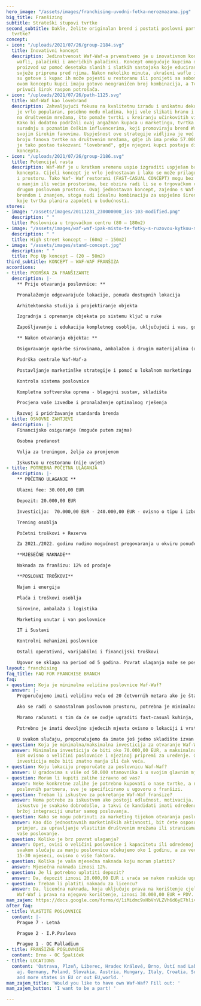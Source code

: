 ```yaml
---
hero_image: "/assets/images/franchising-uvodni-fotka-nerozmazana.jpg"
big_title: Franšizing
subtitle: Strateški stupovi tvrtke
second_subtitle: Dakle, želite originalan brend i postati poslovni partner brzorastuće
  tvrtke?
concept:
- icon: "/uploads/2021/07/26/group-2184.svg"
  title: Inovativni koncept
  description: Jedinstvenost Waf-Waf-a prvenstveno je u inovativnom konceptu pripreme
    wafli, palačinki i američkih palačinki. Koncept omogućuje kupcima da slože vlastiti
    proizvod uz pomoć desetaka slanih i slatkih sastojaka koje educirano osoblje potom
    svježe priprema pred njima. Nakon nekoliko minuta, ukrašeni wafle ili palačinke
    su gotove i kupac ih može pojesti u restoranu ili ponijeti sa sobom. Zahvaljujući
    ovom konceptu kupci imaju gotovo neograničen broj kombinacija, a Tvrtka je u mogućnosti
    privući širok raspon potrošača.
- icon: "/uploads/2021/07/26/path-1125.svg"
  title: Waf-Waf kao lovebrand
  description: Zahvaljujući fokusu na kvalitetnu izradu i unikatnu dekoraciju, Waf-Waf
    je vrlo popularan, posebno među mladima, koji vole slikati hranu i dijeliti je
    na društvenim mrežama, što pomaže tvrtki u kreiranju učinkovitih viralnih kampanja.
    Kako bi dodatno podržali ovaj angažman kupaca u marketingu, tvrtka je započela
    suradnju s poznatim češkim influencerima, koji promoviraju brend Waf-Waf među
    svojim širokim fanovima. Uspješnost ove strategije vidljiva je već danas u velikom
    broju fanova tvrtke na društvenim mrežama, gdje ih ima preko 57.000.  Waf-Waf
    je tako postao takozvani "lovebrand", gdje njegovi kupci postaju dio cjelokupnog
    koncepta.
- icon: "/uploads/2021/07/26/group-2186.svg"
  title: Potencijal rasta
  description: Waf-Waf je u kratkom vremenu uspio izgraditi uspješan brend iz inovativnog
    koncepta. Cijeli koncept je vrlo jednostavan i lako se može prilagoditi lokaciji
    i prostoru. Tako Waf- Waf restorani (FAST-CASUAL CONCEPT) mogu bez problema raditi
    u manjim ili većim prostorima, bez obzira radi li se o trgovačkom centru ili nekom
    drugom poslovnom prostoru. Ovaj jednostavan koncept, zajedno s Waf-Waf-ovim snažnim
    brendom i znanjem, stoga nudi idealnu kombinaciju za uspješno širenje franšize
    koje tvrtka planira započeti u budućnosti.
stores:
- image: "/assets/images/20111231_230000000_ios-103-modified.png"
  description: " "
  title: Poslovnica u trgovačkom centru (80 – 180m2)
- image: "/assets/images/waf-waf-ipak-misto-te-fotky-s-ruzovou-kytkou-mala-fotka-v-uvodnim-ramecku.jpg"
  description: " "
  title: High street koncept – (60m2 – 150m2)
- image: "/assets/images/stand-concept.jpg"
  description: " "
  title: Pop Up koncept – (20 – 50m2)
third_subtitle: KONCEPT – WAF-WAF FRANŠIZA
accordions:
- title: PODRŠKA ZA FRANŠIZANTE
  description: |-
    ** Prije otvaranja poslovnice: **

    Pronalaženje odgovarajuće lokacije, ponuda dostupnih lokacija

    Arhitektonska studija i projektiranje objekta

    Izgradnja i opremanje objekata po sistemu ključ u ruke

    Zapošljavanje i edukacija kompletnog osoblja, uključujući i vas, gdje ćemo vas upoznati s pojedinim procesima (poslovanje, kvaliteta, marketing, financije, ljudski potencijali, kontrola restorana, sustav vjernosnog programa, softver itd.)

    ** Nakon otvaranja objekta: **

    Osiguravanje opskrbe sirovinama, ambalažom i drugim materijalima (osobito marketingom), uključujući tehnologiju i logistiku

    Podrška centrale Waf-Waf-a

    Postavljanje marketinške strategije i pomoć u lokalnom marketingu

    Kontrola sistema poslovnice

    Kompletna softverska oprema - blagajni sustav, skladišta

    Procjena vaše izvedbe i pronalaženje optimalnog rješenja

    Razvoj i pridržavanje standarda brenda
- title: OSNOVNI ZAHTJEVI
  description: |-
    Financijsko osiguranje (moguće putem zajma)

    Osobna predanost

    Volja za treningom, želja za promjenom

    Iskustvo u restoranu (nije uvjet)
- title: POTREBNA POČETNA ULAGANJA
  description: |-
    ** POČETNO ULAGANJE **

    Ulazni fee: 30.000,00 EUR

    Depozit: 20.000,00 EUR

    Investicija:  70.000,00 EUR - 240.000,00 EUR - ovisno o tipu i izboru poslovnice te koncepta

    Trening osoblja

    Početni troškovi + Rezerva

    Za 2021./2022. godinu nudimo mogućnost pregovaranja u okviru ponuđenih uvjeta ulaska u odnos, tzv. CovidPopust.

    **MJESEČNE NAKNADE**

    Naknada za franšizu: 12% od prodaje

    **POSLOVNI TROŠKOVI**

    Najam i energija

    Plaća i troškovi osoblja

    Sirovine, ambalaža i logistika

    Marketing unutar i van poslovnice

    IT i Sustavi

    Kontrolni mehanizmi poslovnice

    Ostali operativni, varijabilni i financijski troškovi

    Ugovor se sklapa na period od 5 godina. Povrat ulaganja može se postići u roku od 12-24 mjeseca.
layout: franchising
faq_title: FAQ FOR FRANCHISE BRANCH
faq:
- question: Koja je minimalna veličina poslovnice Waf-Waf?
  answer: |-
    Preporučujemo imati veličinu veću od 20 četvornih metara ako je štand u trgovačkom centru.

    Ako se radi o samostalnom poslovnom prostoru, potrebna je minimalna veličina od 80 četvornih metara.

    Moramo računati s tim da će se ovdje ugraditi fast-casual kuhinja, kao i zalihe ili eventualno skladište.

    Potrebno je imati dovoljno sjedecih mjesta ovisno o lokaciji i vrsti koncepta.

    U svakom slučaju, preporučujemo da imate još jedno skladište izvan prostora.
- question: Koja je minimalna/maksimalna investicija za otvaranje Waf-Waf franšize?
  answer: Minimalna investicija će biti oko 70.000,00 EUR, a maksimalna 240.000,00
    EUR ovisno o veličini poslovnice i njezinoj pripremi za uredenje. Ovisno o tome
    investicija može biti znatno manja ili čak veća.
- question: Koju lokaciju preporučate za poslovnicu Waf-Waf?
  answer: U gradovima s više od 50.000 stanovnika i u svojim glavnim mjestima.
- question: Moram li kupiti zalihe izravno od vas?
  answer: Neke konkretne zalihe je potrebno kupovati o nase tvrtke, a neke od nasih
    poslovnih partnera, sve je specificirano u ugovoru o franšizi.
- question: Trebam li iskustvo za pokretanje Waf-Waf franšize?
  answer: Nema potrebe za iskustvom ako postoji odlučnost, motivacija. U svakom slučaju,
    iskustvo je svakako dobrodošlo, a takvi će kandidati imati određenu prednost u
    bržoj integraciji unutar samog poslovanja.
- question: Kako se mogu pobrinuti za marketing tijekom otvaranja poslovnice Waf-Waf?
  answer: Kao dio jednostavnih marketinških aktivnosti, bit ćete osposobljeni, na
    primjer, za upravljanje vlastitim društvenim mrežama ili stranicama koje ocjenjuju
    vaše poslovanje.
- question: Koliko je brz povrat ulaganja?
  answer: Opet, ovisi o veličini poslovnice i kapacitetu ili odredenoj lokaciji. U
    svakom slučaju za manju poslovnicu očekujemo oko 1 godinu, a za veće poslovnice
    15-30 mjeseci, ovisno o više faktora.
- question: Kolika je vaša mjesečna naknada koju moram platiti?
  answer: Mjesečna naknada iznosi 12%.
- question: Je li potrebno uplatiti depozit?
  answer: Da, depozit iznosi 20.000,00 EUR i vraća se nakon raskida ugovora o franšizi.
- question: Trebam li platiti naknadu za licencu?
  answer: Da, licenčna naknada, koja uključuje prava na korištenje cjelokupnog brenda
    Waf-Waf i prava na njegovo korištenje, iznosi 30.000,00 EUR + PDV.
mam_zajem: https://docs.google.com/forms/d/1iMidmc9xHbVnVLZVh6d6yE7hliv2U6I_DqN5lSW_3vI/prefill
after_faq:
- title: VLASTITE POSLOVNICE
  content: |-
    Prague 7 - Letná

    Prague 2 - I.P.Pavlova

    Prague 1 - OC Palladium
- title: FRANŠIZNE POSLOVNICE
  content: Brno - OC Špalíček
- title: LOCATIONS
  content: 'Ostrava, Plzeň, Liberec, Hradec Králové, Brno, Ústí nad Labem, České Budějovice
    aj. Germany, Poland, Slovakia, Austria, Hungary, Italy, Croatia, Srbia, Slovenia
    and more states in EU or out EU,world. '
mam_zajem_title: 'Would you like to have own Waf-Waf? Fill out: '
mam_zajem_button: 'I want to be a part! '

---
```

